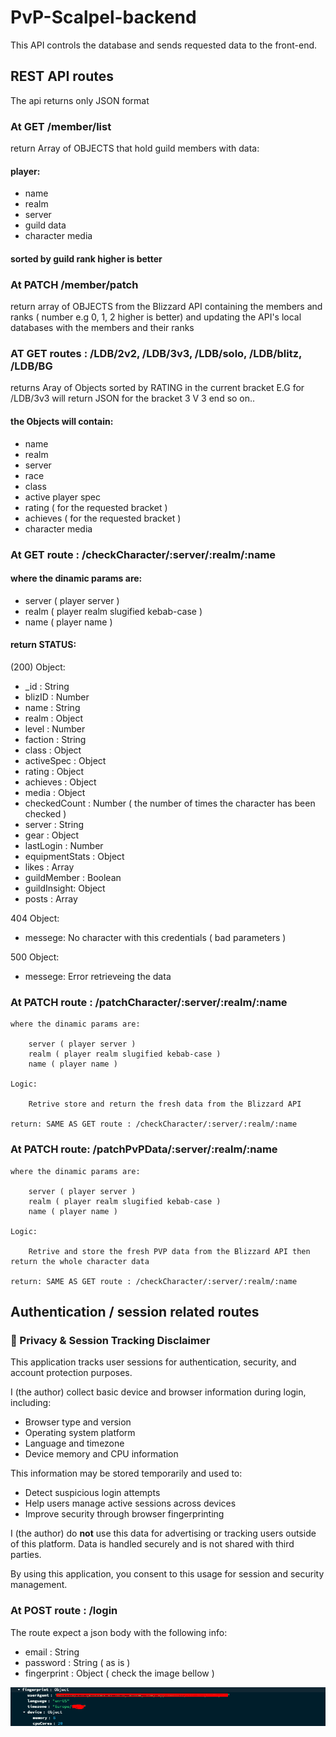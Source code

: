 # PvP-Scalpel-backend
This API controls the database and sends requested data to the front-end.

## REST API routes

The api returns only JSON format

### At GET /member/list

return Array of OBJECTS that hold guild members with data:

#### player:
 - name
 - realm
 - server
 - guild data 
 - character media

#### sorted by guild rank higher is better

### At PATCH /member/patch

return array of OBJECTS from the Blizzard API containing the members and ranks ( number e.g 0, 1, 2 higher is better)
and updating the API's local databases with the members and their ranks

### AT GET routes : /LDB/2v2, /LDB/3v3, /LDB/solo, /LDB/blitz, /LDB/BG

returns Aray of Objects sorted by RATING in the current bracket E.G for /LDB/3v3 will return JSON 
for the bracket 3 V 3 end so on..

#### the Objects will contain:
 - name
 - realm
 - server
 - race
 - class
 - active player spec
 - rating ( for the requested bracket )
 - achieves ( for the requested bracket )
 - character media
        
### At GET route : /checkCharacter/:server/:realm/:name

#### where the dinamic params are:

 - server ( player server )
 - realm ( player realm slugified kebab-case )
 - name ( player name )

#### return STATUS:

(200) Object:
 - _id : String
 - blizID : Number
 - name : String
 - realm : Object
 - level : Number
 - faction : String
 - class : Object
 - activeSpec : Object
 - rating : Object
 - achieves : Object
 - media : Object
 - checkedCount : Number ( the number of times the character has been checked )
 - server : String
 - gear : Object
 - lastLogin : Number
 - equipmentStats : Object
 - likes : Array
 - guildMember : Boolean
 - guildInsight: Object
 - posts : Array

404 Object:
 - messege: No character with this credentials ( bad parameters )

500 Object:
 - messege: Error retrieveing the data

### At PATCH route : /patchCharacter/:server/:realm/:name

    where the dinamic params are:

        server ( player server )
        realm ( player realm slugified kebab-case )
        name ( player name )

    Logic:

        Retrive store and return the fresh data from the Blizzard API

    return: SAME AS GET route : /checkCharacter/:server/:realm/:name

### At PATCH route: /patchPvPData/:server/:realm/:name

    where the dinamic params are:

        server ( player server )
        realm ( player realm slugified kebab-case )
        name ( player name )

    Logic:

        Retrive and store the fresh PVP data from the Blizzard API then return the whole character data

    return: SAME AS GET route : /checkCharacter/:server/:realm/:name


## Authentication / session related routes

### 🔐 Privacy & Session Tracking Disclaimer

This application tracks user sessions for authentication, security, and account protection purposes.

I (the author) collect basic device and browser information during login, including:
- Browser type and version
- Operating system platform
- Language and timezone
- Device memory and CPU information

This information may be stored temporarily and used to:
- Detect suspicious login attempts
- Help users manage active sessions across devices
- Improve security through browser fingerprinting

I (the author) do **not** use this data for advertising or tracking users outside of this platform. Data is handled securely and is not shared with third parties.

By using this application, you consent to this usage for session and security management.


### At POST route : /login

The route expect a json body with the following info:
 - email : String
 - password : String ( as is )
 - fingerprint : Object ( check the image bellow )

![alt text](./README_ASSETS/fprint.png)